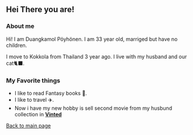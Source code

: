 ## Hei There you are!

### About me

Hi! I am Duangkamol Pöyhönen. I am 33 year old, marriged but have no children.

I move to Kokkola from Thailand 3 year ago. I live with my husband and our cat🐈‍⬛.

### My Favorite things
* I like to read Fantasy books :open_book:.
* I like to travel :airplane:.
* Now i have my new hobby is sell second movie from my husbund collection in [**Vinted**](https://www.vinted.fi/member/270203085-mollybeer)



[Back to main page](index.md)






